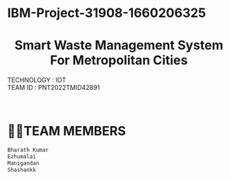 # IBM-Project-31908-1660206325
 </div> 
  
  <div align="center">
  
 # **Smart Waste Management System For Metropolitan Cities**      
   </div> 

TECHNOLOGY : IOT        
TEAM ID : PNT2022TMID42891  
<br>
<br>
# **👩‍👦TEAM MEMBERS**    
```html                      
Bharath Kumar        
Ezhumalai         
Manigandan
Shashankk
```       

